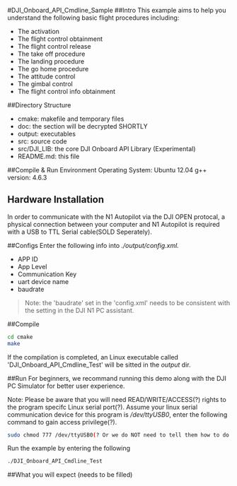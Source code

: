#DJI_Onboard_API_Cmdline_Sample
##Intro
This example aims to help you understand the following basic flight procedures including:
* The activation
* The flight control obtainment
* The flight control release
* The take off procedure
* The landing procedure
* The go home procedure
* The attitude control
* The gimbal control
* The flight control info obtainment

##Directory Structure
* cmake: makefile and temporary files
* doc: the section will be decrypted SHORTLY
* output: executables
* src: source code
* src/DJI_LIB: the core DJI Onboard API Library (Experimental)
* README.md: this file

##Compile & Run Environment
Operating System: Ubuntu 12.04
g++ version: 4.6.3

## Hardware Installation
In order to communicate with the N1 Autopilot via the DJI OPEN protocal, a physical connection between your computer and N1 Autopilot is required with a USB to TTL Serial cable(SOLD Seperately).

##Configs
Enter the following info into *./output/config.xml.*
* APP ID
* App Level
* Communication Key
* uart device name
* baudrate

>Note: the 'baudrate' set in the 'config.xml' needs to be consistent with the setting in the DJI N1 PC assistant.

##Compile
~~~bash
cd cmake
make
~~~

If the compilation is completed, an Linux executable called 'DJI_Onboard_API_Cmdline_Test' will be sitted in the *output* dir.

##Run
For beginners, we recommand running this demo along with the DJI PC Simulator for better user experience.

Note: Please be aware that you will need READ/WRITE/ACCESS(?) rights to the program specifc Linux serial port(?). Assume your linux serial communication device for this program is */dev/ttyUSB0*, enter the following command to gain access privilege(?).

~~~bash
sudo chmod 777 /dev/ttyUSB0(? Or we do NOT need to tell them how to do it and they will google it)
~~~

Run the example by entering the following
~~~bash
./DJI_Onboard_API_Cmdline_Test
~~~

##What you will expect
(needs to be filled)

